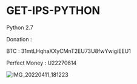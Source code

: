 # GET-IPS-PYTHON

Python 2.7

Donation :

BTC : 31mtLHqhaXXyCMnT2EU73U8fwYwigiEEU1

Perfect Money : U22270614

![IMG_20220411_181223](https://user-images.githubusercontent.com/59664965/162731078-a0eff251-6370-490e-b06e-8af3eeca2649.jpg)
